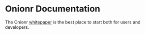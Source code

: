 # Onionr Documentation

The Onionr [whitepaper](whitepaper.md) is the best place to start both for users and developers.
